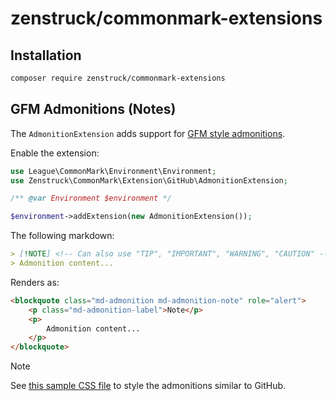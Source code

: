 # zenstruck/commonmark-extensions

## Installation

```bash
composer require zenstruck/commonmark-extensions
```

## GFM Admonitions (Notes)

The `AdmonitionExtension` adds support for [GFM style admonitions](https://github.com/orgs/community/discussions/16925).

Enable the extension:

```php
use League\CommonMark\Environment\Environment;
use Zenstruck\CommonMark\Extension\GitHub\AdmonitionExtension;

/** @var Environment $environment */

$environment->addExtension(new AdmonitionExtension());
```

The following markdown:

```markdown
> [!NOTE] <!-- Can also use "TIP", "IMPORTANT", "WARNING", "CAUTION" -->
> Admonition content...
```

Renders as:

```html
<blockquote class="md-admonition md-admonition-note" role="alert">
    <p class="md-admonition-label">Note</p>
    <p>
        Admonition content...
    </p>
</blockquote>
```

> [!NOTE]
> See [this sample CSS file](doc/github-admonitions.css) to style the admonitions similar to GitHub.
